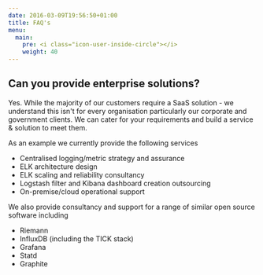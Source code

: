 ```yaml
---
date: 2016-03-09T19:56:50+01:00
title: FAQ's
menu:
  main:
    pre: <i class="icon-user-inside-circle"></i>
    weight: 40
---
```


## Can you provide enterprise solutions?

Yes. While the majority of our customers require a SaaS solution - we understand this isn't for every organisation particularly our corporate and government clients. We can cater for your requirements and build a service & solution to meet them.

As an example we currently provide the following services

 - Centralised logging/metric strategy and assurance
 - ELK architecture design
 - ELK scaling and reliability consultancy
 - Logstash filter and Kibana dashboard creation outsourcing
 - On-premise/cloud operational support

We also provide consultancy and support for a range of similar open source software including

 - Riemann
 - InfluxDB (including the TICK stack)
 - Grafana
 - Statd
 - Graphite
